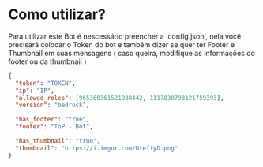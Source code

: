# Como utilizar?
Para utilizar este Bot é nescessário preencher a 'config.json', nela você precisará colocar o Token do bot e também dizer se quer ter Footer e Thumbnail em suas mensagens ( caso queira, modifique as informações do footer ou da thumbnail )

```JSON:config.json
{
  "token": "TOKEN",
  "ip": "IP",
  "allowed_roles": [965360361521938442, 1117830793121759393],
  "version": "bedrock",

  "has_footer": "true",
  "footer": "ToP - Bot",

  "has_thumbnail": "true",
  "thumbnail": "https://i.imgur.com/UteffyD.png"
}
```
